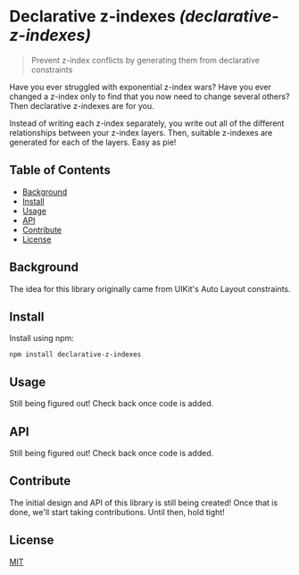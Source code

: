 # Declarative z-indexes _(declarative-z-indexes)_

> Prevent z-index conflicts by generating them from declarative constraints

Have you ever struggled with exponential z-index wars? Have you ever changed a
z-index only to find that you now need to change several others? Then
declarative z-indexes are for you.

Instead of writing each z-index separately, you write out all of the different
relationships between your z-index layers. Then, suitable z-indexes are
generated for each of the layers. Easy as pie!

## Table of Contents

 - [Background](#background)
 - [Install](#install)
 - [Usage](#usage)
 - [API](#api)
 - [Contribute](#contribute)
 - [License](#license)

## Background

The idea for this library originally came from UIKit's Auto Layout constraints.

## Install

Install using npm:

```
npm install declarative-z-indexes
```

## Usage

Still being figured out! Check back once code is added.

## API

Still being figured out! Check back once code is added.

## Contribute

The initial design and API of this library is still being created! Once that is
done, we'll start taking contributions. Until then, hold tight!

## License

[MIT](./LICENSE)

